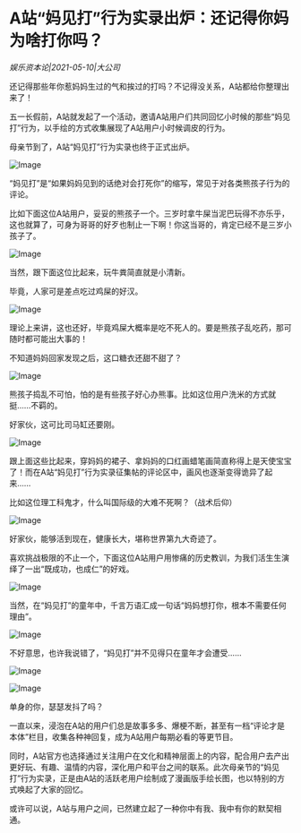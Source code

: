# A站“妈见打”行为实录出炉：还记得你妈为啥打你吗？

*娱乐资本论|2021-05-10|大公司*

还记得那些年你惹妈妈生过的气和挨过的打吗？不记得没关系，A站都给你整理出来了！

五一长假前，A站就发起了一个活动，邀请A站用户们共同回忆小时候的那些“妈见打”行为，以手绘的方式收集展现了A站用户小时候调皮的行为。

母亲节到了，A站“妈见打”行为实录也终于正式出炉。

![Image](https://mp.toutiao.com/mp/agw/article_material/open_image/get?code=NTc1Y2ViN2JmMmVhODdjMmM0MWI2MjMxMTFlMmJlMDgsMTYyMDYxNzg4NzcwNg==)

“妈见打”是“如果妈妈见到的话绝对会打死你”的缩写，常见于对各类熊孩子行为的评论。

比如下面这位A站用户，妥妥的熊孩子一个。三岁时拿牛屎当泥巴玩得不亦乐乎，这也就算了，可身为哥哥的好歹也制止一下啊！你这当哥的，肯定已经不是三岁小孩子了。

![Image](https://mp.toutiao.com/mp/agw/article_material/open_image/get?code=YzI0NmU0NzgwMTM0MTkwNDBiYTk1NGExZjI4Njc4ZWQsMTYyMDYxNzg4NzcwNg==)

当然，跟下面这位比起来，玩牛粪简直就是小清新。

毕竟，人家可是差点吃过鸡屎的好汉。

![Image](https://mp.toutiao.com/mp/agw/article_material/open_image/get?code=MjhjZGM5ZTdhYjdjZTQ1ODZmOGJhZmMwYjFmYTdmYzIsMTYyMDYxNzg4NzcwNg==)

理论上来讲，这也还好，毕竟鸡屎大概率是吃不死人的。要是熊孩子乱吃药，那可随时都可能出大事的！

不知道妈妈回家发现之后，这口糖衣还甜不甜了？

![Image](https://mp.toutiao.com/mp/agw/article_material/open_image/get?code=ZTRjMTNkMjU1NjVmMTUwMGEwNWNjNjc2ZjM4Zjk5ZDIsMTYyMDYxNzg4NzcwNg==)

熊孩子捣乱不可怕，怕的是有些孩子好心办熊事。比如这位用户洗米的方式就挺……不羁的。

好家伙，这可比司马缸还要刚。

![Image](https://mp.toutiao.com/mp/agw/article_material/open_image/get?code=YTUyOGE3MGEyNjM2Yzc0YzNkMzdiNjZkNWVkMWVmZjAsMTYyMDYxNzg4NzcwNg==)

跟上面这些比起来，穿妈妈的裙子、拿妈妈的口红画蜡笔画简直称得上是天使宝宝了！而在A站“妈见打”行为实录征集帖的评论区中，画风也逐渐变得诡异了起来……

比如这位理工科鬼才，什么叫国际级的大难不死啊？（战术后仰）

![Image](https://mp.toutiao.com/mp/agw/article_material/open_image/get?code=NWMwOWIzNGQ2NzcxNWIzMWFkMWUzZjNiM2NkZWNjNTcsMTYyMDYxNzg4NzcwNg==)

好家伙，能够活到现在，健康长大，堪称世界第九大奇迹了。

喜欢挑战极限的不止一个，下面这位A站用户用惨痛的历史教训，为我们活生生演绎了一出“既成功，也成仁”的好戏。

![Image](https://mp.toutiao.com/mp/agw/article_material/open_image/get?code=N2JjOTg4YWRmNjdkZjkwMDYxOGM1Yzk0NTYyMTdkYTgsMTYyMDYxNzg4NzcwNw==)

当然，在“妈见打”的童年中，千言万语汇成一句话“妈妈想打你，根本不需要任何理由”。

![Image](https://mp.toutiao.com/mp/agw/article_material/open_image/get?code=Zjk4YzIxZjAwOTZjNDZjNDdlNDQ4MTZhZTRjNTNmNmYsMTYyMDYxNzg4NzcwNw==)

不好意思，也许我说错了，“妈见打”并不见得只在童年才会遭受……

![Image](https://mp.toutiao.com/mp/agw/article_material/open_image/get?code=NjBiOWUzMTEyZmQ5OGRjMTEwM2YxMzAwOTYwZGNhOGYsMTYyMDYxNzg4NzcwNw==)

![Image](https://mp.toutiao.com/mp/agw/article_material/open_image/get?code=ZDljODFmMTU2MDFmYzc0ZTVlOTJkNjk1OWE1MmI3MzQsMTYyMDYxNzg4NzcwNw==)

单身的你，瑟瑟发抖了吗？

一直以来，浸泡在A站的用户们总是故事多多、爆梗不断，甚至有一档“评论才是本体”栏目，收集各种神回复，成为A站用户每期必看的等更节目。

同时，A站官方也选择通过关注用户在文化和精神层面上的内容，配合用户去产出更好玩、有趣、温情的内容，深化用户和平台之间的联系。此次母亲节的“妈见打”行为实录，正是由A站的活跃老用户绘制成了漫画版手绘长图，也以特别的方式唤起了大家的回忆。

或许可以说，A站与用户之间，已然建立起了一种你中有我、我中有你的默契相通。

